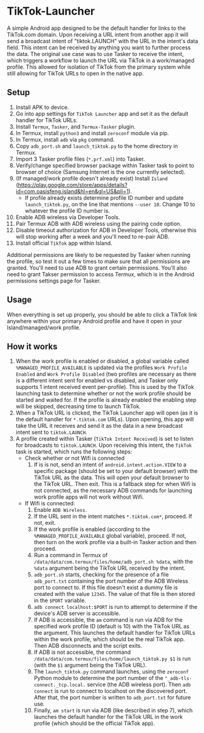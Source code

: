 # TikTok-Launcher

A simple Android app designed to be the default handler for links to the TikTok.com domain.  Upon receiving a URL intent from another app it will send a broadcast intent of "tiktok.LAUNCH" with the URL in the intent's data field.  This intent can be received by anything you want to further process the data.  The original use case was to use Tasker to receive the intent, which triggers a workflow to launch the URL via TikTok in a work/managed profile.  This allowed for isolation of TikTok from the primary system while still allowing for TikTok URLs to open in the native app.

## Setup
1. Install APK to device.
2. Go into app settings for `TikTok Launcher` app and set it as the default handler for TikTok URLs.
3. Install `Termux`, `Tasker`, and `Termux-Tasker` plugin.
4. In Termux, install `python3` and install `zeroconf` module via pip.
5. In Termux, install `adb` via `pkg` command.
6. Copy `adb_port.sh` and `launch_tiktok.py` to the home directory in Termux.
7. Import 3 Tasker profile files (`*.prf.xml`) into Tasker.
8. Verify/change specified browser package within Tasker task to point to browser of choice (Samsung Internet is the one currently selected).
9. (If managed/work profile doesn't already exist) Install `Island` (https://play.google.com/store/apps/details?id=com.oasisfeng.island&hl=en&gl=US&pli=1).
    * If profile already exists determine profile ID number and update `launch_tiktok.py`, on the line that mentions `--user 10`.  Change 10 to whatever the profile ID number is.
10. Enable ADB wireless via Developer Tools.
11. Pair Termux ADB with ADB wireless using the pairing code option.
12. Disable timeout authorization for ADB in Developer Tools, otherwise this will stop working after a week and you'll need to re-pair ADB.
13. Install official `TikTok` app within Island.


Additional permissions are likely to be requested by Tasker when running the profile, so test it out a few times to make sure that all permissions are granted.  You'll need to use ADB to grant certain permissions.  You'll also need to grant Takser permission to access Termux, which is in the Android permissions settings page for Tasker.

## Usage
When everything is set up properly, you should be able to click a TikTok link anywhere within your primary Android profile and have it open in your Island/managed/work profile.

## How it works
1. When the work profile is enabled or disabled, a global variable called `%MANAGED_PROFILE_AVAILABLE` is updated via the profiles `Work Profile Enabled` and `Work Profile Disabled` (two profiles are necessary as there is a different intent sent for enabled vs disabled, and Tasker only supports 1 intent received event per-profile).  This is used by the TikTok launching task to determine whether or not the work profile should be started and waited for.  If the profile is already enabled the enabling step will be skipped, decreasing time to launch TikTok.
2. When a TikTok URL is clicked, the TikTok Launcher app will open (as it is the default handler for `*.tiktok.com` URLs).  Upon opening, this app will take the URL it receives and send it as the data in a new broadcast intent sent to `tiktok.LAUNCH`.
3. A profile created within Tasker (`TikTok Intent Received`) is set to listen for broadcasts to `tiktok.LAUNCH`.  Upon receiving this intent, the `TikTok` task is started, which runs the following steps:
   * Check whether or not Wifi is connected
     1. If is is not, send an intent of `android.intent.action.VIEW` to a specific package (should be set to your default browser) with the TikTok URL as the data.  This will open your default browser to the TikTok URL.  Then exit.  This is a fallback step for when Wifi is not connected, as the necessary ADB commands for launching work profile apps will not work without Wifi.
   * If Wifi is connected:
      1. Enable `ADB Wireless`.
      2. If the URL sent in the intent matches `*.tiktok.com*`, proceed.  If not, exit.
      3. If the work profile is enabled (according to the `%MANAGED_PROFILE_AVAILABLE` global variable), proceed.  If not, then turn on the work profile via a built-in Tasker action and then proceed.
      4. Run a command in Termux of `/data/data/com.termux/files/home/adb_port.sh %data`, with the `%data` argument being the TikTok URL received by the intent.
      5. `adb_port.sh` starts, checking for the presence of a file `adb_port.txt` containing the port number of the ADB Wireless port to connect to.  If this file doesn't exist a dummy file is created with the value `12345`.  The value of that file is then stored in the `$PORT` variable.
      6. `adb connect localhost:$PORT` is run to attempt to determine if the device's ADB server is accessible.
      7. If ADB is accessible, the `am` command is run via ADB for the specified work profile ID (default is 10) with the TikTok URL as the argument.  This launches the default handler for TikTok URLs within the work profile, which should be the real TikTok app.  Then ADB disconnects and the script exits.
      8. If ADB is not accessible, the command `/data/data/com.termux/files/home/launch_tiktok.py $1` is run (with the `$1` argument being the TikTok URL).
      9. The `launch_tiktok.py` command launches, using the `zeroconf` Python module to determine the port number of the `"_adb-tls-connect._tcp.local.` service (the ADB wireless port).  Then `adb connect` is run to connect to localhost on the discovered port.  After that, the port number is written to `adb_port.txt` for future use.
      10. Finally, `am start` is run via ADB (like described in step 7), which launches the default handler for the TikTok URL in the work profile (which should be the official TikTok app).
     
